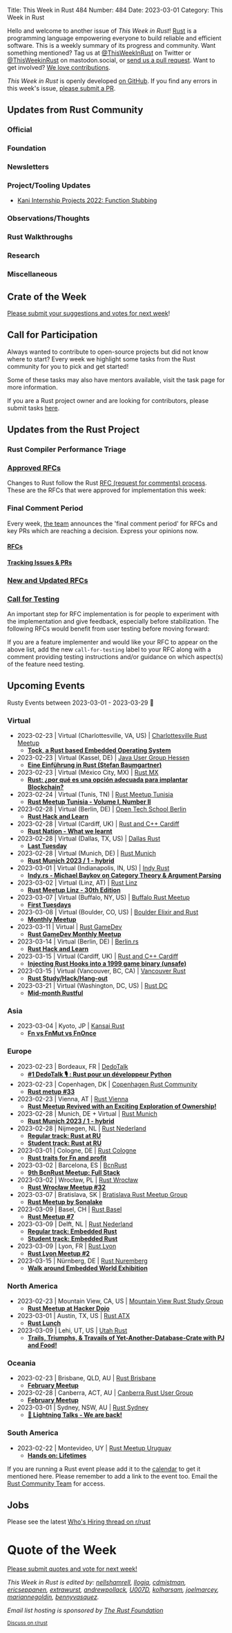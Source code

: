 Title: This Week in Rust 484
Number: 484
Date: 2023-03-01
Category: This Week in Rust

Hello and welcome to another issue of *This Week in Rust*!
[Rust](https://www.rust-lang.org/) is a programming language empowering everyone to build reliable and efficient software.
This is a weekly summary of its progress and community.
Want something mentioned? Tag us at [@ThisWeekInRust](https://twitter.com/ThisWeekInRust) on Twitter or [@ThisWeekinRust](https://mastodon.social/@thisweekinrust) on mastodon.social, or [send us a pull request](https://github.com/rust-lang/this-week-in-rust).
Want to get involved? [We love contributions](https://github.com/rust-lang/rust/blob/master/CONTRIBUTING.md).

*This Week in Rust* is openly developed [on GitHub](https://github.com/rust-lang/this-week-in-rust).
If you find any errors in this week's issue, [please submit a PR](https://github.com/rust-lang/this-week-in-rust/pulls).

## Updates from Rust Community

<!--

Dear community contributors:
Please read README.md for guidance on submissions.
Each submitted link should be of the form:

* [Title of the Linked Page](https://example.com/my_article)

If you don't know which category to use, feel free to submit a PR anyway
and just ask the editors to select the category.

-->

### Official

### Foundation

### Newsletters

### Project/Tooling Updates
 * [Kani Internship Projects 2022: Function Stubbing](https://model-checking.github.io/kani-verifier-blog/2023/02/28/kani-internship-projects-2022-stubbing.html)

### Observations/Thoughts

### Rust Walkthroughs

### Research

### Miscellaneous

## Crate of the Week

<!-- COTW goes here -->

[Please submit your suggestions and votes for next week][submit_crate]!

[submit_crate]: https://users.rust-lang.org/t/crate-of-the-week/2704

## Call for Participation

Always wanted to contribute to open-source projects but did not know where to start?
Every week we highlight some tasks from the Rust community for you to pick and get started!

Some of these tasks may also have mentors available, visit the task page for more information.

<!-- CFPs go here, use this format: * [project name - title of issue](link to issue) -->
<!-- * [ - ]() -->

If you are a Rust project owner and are looking for contributors, please submit tasks [here][guidelines].

[guidelines]: https://users.rust-lang.org/t/twir-call-for-participation/4821

## Updates from the Rust Project

<!-- Rust updates go here -->

### Rust Compiler Performance Triage

<!-- Perf results go here -->

### [Approved RFCs](https://github.com/rust-lang/rfcs/commits/master)

Changes to Rust follow the Rust [RFC (request for comments) process](https://github.com/rust-lang/rfcs#rust-rfcs). These
are the RFCs that were approved for implementation this week:

<!-- Approved RFCs go here, use this format: * [Topic](URL) -->
<!-- or if none were approved this week, use: * *No RFCs were approved this week.* -->
<!-- * []() -->

### Final Comment Period

Every week, [the team](https://www.rust-lang.org/team.html) announces the 'final comment period' for RFCs and key PRs
which are reaching a decision. Express your opinions now.

#### [RFCs](https://github.com/rust-lang/rfcs/labels/final-comment-period)

<!-- RFCs which have entered FCP go here, use this format: * [disposition: merge|close] [Topic](URL) -->
<!-- or if none entered FCP this week, use: * *No RFCs entered Final Comment Period this week.* -->
<!-- * [disposition: ] []() -->

#### [Tracking Issues & PRs](https://github.com/rust-lang/rust/issues?q=is%3Aopen+label%3Afinal-comment-period+sort%3Aupdated-desc)

<!-- Tracking Issues which have entered FCP go here, use this format: * [disposition: merge|close] [Topic](URL) -->
<!-- or if none entered FCP this week, use: * *No Tracking Issues or PRs entered Final Comment Period this week.* -->
<!-- * [disposition: ] []() -->

### [New and Updated RFCs](https://github.com/rust-lang/rfcs/pulls)

<!-- New or updated RFCs go here, use this format: * [new|updated] [Topic](URL) -->
<!-- or if there are no new or updated RFCs this week, use: * *No New or Updated RFCs were created this week.* -->
<!-- * [new|updated] []() -->

### [Call for Testing](https://github.com/rust-lang/rfcs/issues?q=label%3Acall-for-testing)
An important step for RFC implementation is for people to experiment with the
implementation and give feedback, especially before stabilization.  The following
RFCs would benefit from user testing before moving forward:

<!-- Calls for Testing go here, use this format:
    * [<RFC Topic>](<RFC URL>)
        * [Tracking Issue](<Tracking Issue URL>)
        * [Testing steps](<Testing Steps URL>)
-->
<!-- or if there are no new or updated RFCs this week, use: * *No New or Updated RFCs were created this week.* -->
<!-- Remember to remove the `call-for-testing` label from the RFC so that the maintainer can signal for testers again, if desired. -->

If you are a feature implementer and would like your RFC to appear on the above list, add the new `call-for-testing`
label to your RFC along with a comment providing testing instructions and/or guidance on which aspect(s) of the feature
need testing.

## Upcoming Events

Rusty Events between 2023-03-01 - 2023-03-29 🦀

### Virtual

* 2023-02-23 | Virtual (Charlottesville, VA, US) | [Charlottesville Rust Meetup](https://www.meetup.com/charlottesville-rust-meetup/)
    * [**Tock, a Rust based Embedded Operating System**](https://www.meetup.com/charlottesville-rust-meetup/events/291248593/)
* 2023-02-23 | Virtual (Kassel, DE) | [Java User Group Hessen](https://www.meetup.com/java-user-group-hessen-jugh/)
    * [**Eine Einführung in Rust (Stefan Baumgartner)**](https://www.meetup.com/java-user-group-hessen-jugh/events/290346591/)
* 2023-02-23 | Virtual (México City, MX) | [Rust MX](https://www.meetup.com/rust-mx/)
    * [**Rust: ¿por qué es una opción adecuada para implantar Blockchain?**](https://www.meetup.com/rust-mx/events/291456677/)
* 2023-02-24 | Virtual (Tunis, TN) | [Rust Meetup Tunisia](https://www.meetup.com/rust-tunisia/)
    * [**Rust Meetup Tunisia - Volume I, Number II**](https://www.meetup.com/rust-tunisia/events/291534817/)
* 2023-02-28 | Virtual (Berlin, DE) | [Open Tech School Berlin](https://www.meetup.com/opentechschool-berlin/)
    * [**Rust Hack and Learn**](https://www.meetup.com/opentechschool-berlin/events/290852327/)
* 2023-02-28 | Virtual (Cardiff, UK) | [Rust and C++ Cardiff](https://www.meetup.com/rust-and-c-plus-plus-in-cardiff)
    * [**Rust Nation - What we learnt**](https://www.meetup.com/rust-and-c-plus-plus-in-cardiff/events/291338734/)
* 2023-02-28 | Virtual (Dallas, TX, US) | [Dallas Rust](https://www.meetup.com/Dallas-Rust/)
    * [**Last Tuesday**](https://www.meetup.com/dallas-rust/events/qndgwsyfcdblc/)
* 2023-02-28 | Virtual (Munich, DE) | [Rust Munich](https://www.meetup.com/rust-munich/)
    * [**Rust Munich 2023 / 1 - hybrid**](https://www.meetup.com/rust-munich/events/291437669/)
* 2023-03-01 | Virtual (Indianapolis, IN, US) | [Indy Rust](https://www.meetup.com/indyrs/)
    * [**Indy.rs - Michael Baykov on Category Theory & Argument Parsing**](https://www.meetup.com/indyrs/events/qwtdjsyfcfbcb/)
* 2023-03-02 | Virtual (Linz, AT) | [Rust Linz](https://www.meetup.com/rust-linz/)
    * [**Rust Meetup Linz - 30th Edition**](https://www.meetup.com/rust-linz/events/291483339/)
* 2023-03-07 | Virtual (Buffalo, NY, US) | [Buffalo Rust Meetup](https://www.meetup.com/buffalo-rust-meetup/)
    * [**First Tuesdays**](https://www.meetup.com/buffalo-rust-meetup/events/lsjbbtyfcfbkb/)
* 2023-03-08 | Virtual (Boulder, CO, US) | [Boulder Elixir and Rust](https://www.meetup.com/boulder-elixir-rust/)
    * [**Monthly Meetup**](https://www.meetup.com/boulder-elixir-rust/events/zvxcsryfcfblb/)
* 2023-03-11 | Virtual | [Rust GameDev](https://discord.gg/yNtPTb2)
    * [**Rust GameDev Monthly Meetup**](https://discord.gg/yNtPTb2)
* 2023-03-14 | Virtual (Berlin, DE) | [Berlin.rs](https://berline.rs/)
    * [**Rust Hack and Learn**](https://berline.rs/2023/03/14/rust-hack-and-learn.html)
* 2023-03-15 | Virtual (Cardiff, UK) | [Rust and C++ Cardiff](https://www.meetup.com/rust-and-c-plus-plus-in-cardiff)
    * [**Injecting Rust Hooks into a 1999 game binary (unsafe)**](https://www.meetup.com/rust-and-c-plus-plus-in-cardiff/events/291354288/)
* 2023-03-15 | Virtual (Vancouver, BC, CA) | [Vancouver Rust](https://www.meetup.com/vancouver-rust/)
    * [**Rust Study/Hack/Hang-out**](https://www.meetup.com/vancouver-rust/events/wqchctyfcfbtb/)
* 2023-03-21 | Virtual (Washington, DC, US) | [Rust DC](https://www.meetup.com/rustdc/)
    * [**Mid-month Rustful**](https://www.meetup.com/rustdc/events/vdhxgsyfcfbcc/)

### Asia

* 2023-03-04 | Kyoto, JP | [Kansai Rust](https://www.meetup.com/kansai-rust/)
    * [**Fn vs FnMut vs FnOnce**](https://www.meetup.com/kansai-rust/events/291614614/)

### Europe

* 2023-02-23 | Bordeaux, FR | [DedoTalk](https://www.meetup.com/dedotalk/)
    * [**#1 DedoTalk 🎙️ : Rust pour un développeur Python**](https://www.meetup.com/dedotalk/events/291199962/)
* 2023-02-23 | Copenhagen, DK | [Copenhagen Rust Community](https://www.meetup.com/copenhagen-rust-community)
    * [**Rust metup #33**](https://www.meetup.com/copenhagen-rust-community/events/291288154/)
* 2023-02-23 | Vienna, AT | [Rust Vienna](https://www.meetup.com/rust-vienna)
    * [**Rust Meetup Revived with an Exciting Exploration of Ownership!**](https://www.meetup.com/rust-vienna/events/291465732/)
* 2023-02-28 | Munich, DE + Virtual | [Rust Munich](https://www.meetup.com/rust-munich/)
    * [**Rust Munich 2023 / 1 - hybrid**](https://www.meetup.com/rust-munich/events/291437669/)
* 2023-02-28 | Nijmegen, NL | [Rust Nederland](https://www.meetup.com/rust-nederland/)
    * [**Regular track: Rust at RU**](https://www.meetup.com/rust-nederland/events/291489123/)
    * [**Student track: Rust at RU**](https://www.meetup.com/rust-nederland/events/291488539/)
* 2023-03-01 | Cologne, DE | [Rust Cologne](https://www.meetup.com/rustcologne/events)
    * [**Rust traits for Fn and profit**](https://www.meetup.com/rustcologne/events/291774935/)
* 2023-03-02 | Barcelona, ES | [BcnRust](https://bcnrust.github.io/)
    * [**9th BcnRust Meetup: Full Stack**](https://www.meetup.com/es-ES/bcnrust/events/291754590/)
* 2023-03-02 | Wrocław, PL | [Rust Wrocław](https://www.meetup.com/rust-wroclaw/)
    * [**Rust Wrocław Meetup #32**](https://www.meetup.com/rust-wroclaw/events/291776357/)
* 2023-03-07 | Bratislava, SK | [Bratislava Rust Meetup Group](https://www.meetup.com/bratislava-rust-meetup-group/)
    * [**Rust Meetup by Sonalake**](https://www.meetup.com/bratislava-rust-meetup-group/events/291657555/)   
* 2023-03-09 | Basel, CH | [Rust Basel](https://www.meetup.com/rust-basel/)
    * [**Rust Meetup #7**](https://www.meetup.com/rust-basel/events/291228934/)
* 2023-03-09 | Delft, NL | [Rust Nederland](https://www.meetup.com/rust-nederland/)
    * [**Regular track: Embedded Rust**](https://www.meetup.com/rust-nederland/events/291401965/)
    * [**Student track: Embedded Rust**](https://www.meetup.com/rust-nederland/events/291401778/)
* 2023-03-09 | Lyon, FR | [Rust Lyon](https://www.meetup.com/fr-FR/rust-lyon/)
    * [**Rust Lyon Meetup #2**](https://www.meetup.com/fr-FR/rust-lyon/events/291727241/)
* 2023-03-15 | Nürnberg, DE | [Rust Nuremberg](https://www.meetup.com/rust-noris/)
    * [**Walk around Embedded World Exhibition**](https://www.meetup.com/rust-noris/events/291623203/)

### North America

* 2023-02-23 | Mountain View, CA, US | [Mountain View Rust Study Group](https://www.meetup.com/rust-study-group/)
    * [**Rust Meetup at Hacker Dojo**](https://www.meetup.com/rust-study-group/events/291623636/)
* 2023-03-01 | Austin, TX, US | [Rust ATX](https://www.meetup.com/rust-atx/)
    * [**Rust Lunch**](https://www.meetup.com/rust-atx/events/291619816/)
* 2023-03-09 | Lehi, UT, US | [Utah Rust](https://www.meetup.com/utah-rust/)
    * [**Trails, Triumphs, & Travails of Yet-Another-Database-Crate with PJ and Food!**](https://www.meetup.com/utah-rust/events/rrwbctyfcfbmb/)

### Oceania

* 2023-02-23 | Brisbane, QLD, AU | [Rust Brisbane](https://www.meetup.com/rust-brisbane/)
    * [**February Meetup**](https://www.meetup.com/rust-brisbane/events/291377036/)
* 2023-02-28 | Canberra, ACT, AU | [Canberra Rust User Group](https://www.meetup.com/rust-canberra/)
    * [**February Meetup**](https://www.meetup.com/rust-canberra/events/291278417/)
* 2023-03-01 | Sydney, NSW, AU | [Rust Sydney](https://www.meetup.com/rust-sydney/)
    * [**🦀 Lightning Talks - We are back!**](https://www.meetup.com/rust-sydney/events/291265163/)

### South America

* 2023-02-22 | Montevideo, UY | [Rust Meetup Uruguay](https://www.meetup.com/rust-uruguay/)
    * [**Hands on: Lifetimes**](https://www.meetup.com/rust-uruguay/events/291386143/)

If you are running a Rust event please add it to the [calendar] to get
it mentioned here. Please remember to add a link to the event too.
Email the [Rust Community Team][community] for access.

[calendar]: https://www.google.com/calendar/embed?src=apd9vmbc22egenmtu5l6c5jbfc%40group.calendar.google.com
[community]: mailto:community-team@rust-lang.org

## Jobs
<!--

Rust Jobs:

TWiR has stopped featuring individual job postings. You can read more about this change here:

https://github.com/rust-lang/this-week-in-rust/issues/3412

-->

Please see the latest [Who's Hiring thread on r/rust](INSERT_LINK_HERE)

# Quote of the Week

<!-- QOTW goes here -->

[Please submit quotes and vote for next week!](https://users.rust-lang.org/t/twir-quote-of-the-week/328)

*This Week in Rust is edited by: [nellshamrell](https://github.com/nellshamrell), [llogiq](https://github.com/llogiq), [cdmistman](https://github.com/cdmistman), [ericseppanen](https://github.com/ericseppanen), [extrawurst](https://github.com/extrawurst), [andrewpollack](https://github.com/andrewpollack), [U007D](https://github.com/U007D), [kolharsam](https://github.com/kolharsam), [joelmarcey](https://github.com/joelmarcey), [mariannegoldin](https://github.com/mariannegoldin), [bennyvasquez](https://github.com/bennyvasquez).*

*Email list hosting is sponsored by [The Rust Foundation](https://foundation.rust-lang.org/)*

<small>[Discuss on r/rust](REDDIT_LINK_HERE)</small>

